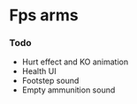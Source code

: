 # Fps arms

### Todo

- Hurt effect and KO animation
- Health UI
- Footstep sound
- Empty ammunition sound
